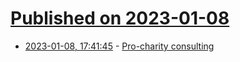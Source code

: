 # [Published on 2023-01-08](index.md)

* [2023-01-08, 17:41:45](https://lobste.rs/s/1gspi5/pro_charity_consulting) - [Pro-charity consulting](https://www.joachim-breitner.de/blog/798-Pro-charity_consulting)
